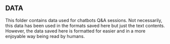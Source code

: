 ## DATA

This folder contains data used for chatbots Q&A sessions. Not necessarily, this
data has been used in the formats saved here but just the text contents. However,
the data saved here is formatted for easier and in a more enjoyable way being
read by humans.
